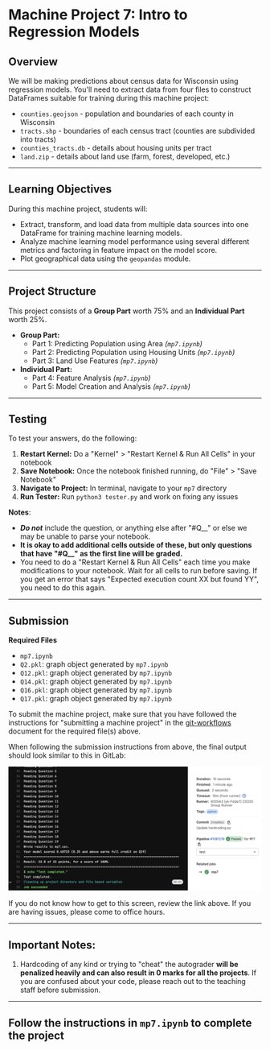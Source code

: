 # Machine Project 7: Intro to Regression Models

## Overview

We will be making predictions about census data for Wisconsin using
regression models. You'll need to extract data from four files to
construct DataFrames suitable for training during this machine project:

* `counties.geojson` - population and boundaries of each county in Wisconsin
* `tracts.shp` - boundaries of each census tract (counties are subdivided into tracts)
* `counties_tracts.db` - details about housing units per tract
* `land.zip` - details about land use (farm, forest, developed, etc.)

<hr/>

## Learning Objectives

During this machine project, students will:
- Extract, transform, and load data from multiple data sources into one DataFrame for training
machine learning models.
- Analyze machine learning model performance using several different metrics and factoring in feature
impact on the model score.
- Plot geographical data using the `geopandas` module.

<hr/>

## Project Structure
This project consists of a **Group Part** worth 75% and an **Individual Part** worth 25%.
* **Group Part:**
    * Part 1: Predicting Population using Area _(`mp7.ipynb`)_
    * Part 2: Predicting Population using Housing Units _(`mp7.ipynb`)_
    * Part 3: Land Use Features _(`mp7.ipynb`)_
* **Individual Part:**
    * Part 4: Feature Analysis _(`mp7.ipynb`)_
    * Part 5: Model Creation and Analysis _(`mp7.ipynb`)_

<hr/>

## Testing

To test your answers, do the following:
1. **Restart Kernel:** Do a "Kernel" > "Restart Kernel & Run All Cells" in your notebook
2. **Save Notebook:** Once the notebook finished running, do "File" > "Save Notebook"
3. **Navigate to Project:** In terminal, navigate to your `mp7` directory
4. **Run Tester:** Run `python3 tester.py` and work on fixing any issues

**Notes**: 
* ***Do not*** include the question, or anything else after "#Q__" or else we may be unable to
parse your notebook.
* **It is okay to add additional cells outside of these, but only questions that have "#Q__" as
the first line will be graded.**
* You need to do a "Restart Kernel & Run All Cells" each time you make modifications to your
notebook. Wait for all cells to run before saving. If you get an error that says "Expected
execution count XX but found YY", you need to do this again.

<hr/>

## Submission

**Required Files**
* `mp7.ipynb`
* `Q2.pkl`: graph object generated by `mp7.ipynb`
* `Q12.pkl`: graph object generated by `mp7.ipynb`
* `Q14.pkl`: graph object generated by `mp7.ipynb`
* `Q16.pkl`: graph object generated by `mp7.ipynb`
* `Q17.pkl`: graph object generated by `mp7.ipynb`

To submit the machine project, make sure that you have followed the instructions for "submitting a machine project"
in the [git-workflows](../../git-workflows/README.md/#submitting-a-machine-project) document for the required file(s) above.

When following the submission instructions from above, the final output should look similar to this in GitLab:

<img src="img/successful-submission.PNG">

If you do not know how to get to this screen, review the link above. If you are having issues, please come to office hours.

<hr/>

## Important Notes:
1. Hardcoding of any kind or trying to "cheat" the autograder **will be penalized heavily and can also result in 0 marks for all the projects**. If you are confused about your code, please reach out to the teaching staff before submission.

<hr/>

## **Follow the instructions in `mp7.ipynb` to complete the project**